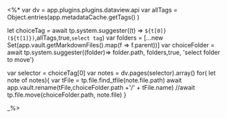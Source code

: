 <%*
var dv = app.plugins.plugins.dataview.api
var allTags = Object.entries(app.metadataCache.getTags() )

let choiceTag = await tp.system.suggester((t) => `${t[0]} (${t[1]})`,allTags,true,`select tag`)
var folders = [...new Set(app.vault.getMarkdownFiles().map(f => f.parent))]
var choiceFolder = await tp.system.suggester((folder)=> folder.path, folders,true, 'select folder to move')

var selector = choiceTag[0]
var notes = dv.pages(selector).array()
for( let note of notes){
	var tFile = tp.file.find_tfile(note.file.path)
	await app.vault.rename(tFile,choiceFolder.path +'/' + tFile.name)
	//await tp.file.move(choiceFolder.path, note.file)
}

_%>

